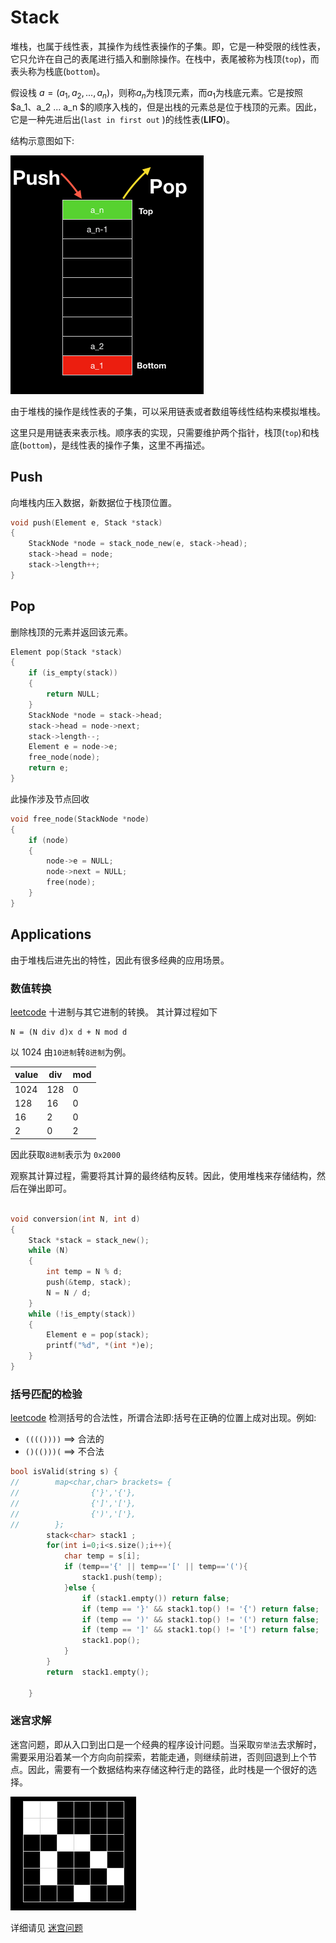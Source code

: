 # Stack
堆栈，也属于线性表，其操作为线性表操作的子集。即，它是一种受限的线性表，它只允许在自己的表尾进行插入和删除操作。在栈中，表尾被称为栈顶(`top`)，而表头称为栈底(`bottom`)。

假设栈 $a = (a_1,a_2,...,a_n)$，则称$a_n$为栈顶元素，而$a_1$为栈底元素。它是按照$a_1、a_2 ... a_n $的顺序入栈的，但是出栈的元素总是位于栈顶的元素。因此，它是一种先进后出(`last in first out` )的线性表(**LIFO**)。

结构示意图如下:

![](https://raw.githubusercontent.com/hsjfans/git_resource/master/20190411181235.png)

由于堆栈的操作是线性表的子集，可以采用链表或者数组等线性结构来模拟堆栈。

这里只是用链表来表示栈。顺序表的实现，只需要维护两个指针，栈顶(`top`)和栈底(`bottom`)，是线性表的操作子集，这里不再描述。

## Push
向堆栈内压入数据，新数据位于栈顶位置。

```c
void push(Element e, Stack *stack)
{
    StackNode *node = stack_node_new(e, stack->head);
    stack->head = node;
    stack->length++;
}

```


## Pop
删除栈顶的元素并返回该元素。

```c
Element pop(Stack *stack)
{
    if (is_empty(stack))
    {
        return NULL;
    }
    StackNode *node = stack->head;
    stack->head = node->next;
    stack->length--;
    Element e = node->e;
    free_node(node);
    return e;
}


```
此操作涉及节点回收
```c
void free_node(StackNode *node)
{
    if (node)
    {
        node->e = NULL;
        node->next = NULL;
        free(node);
    }
}
```


## Applications
由于堆栈后进先出的特性，因此有很多经典的应用场景。

### 数值转换
[leetcode](https://leetcode-cn.com/problems/convert-a-number-to-hexadecimal/)
十进制与其它进制的转换。
其计算过程如下

```
N = (N div d)x d + N mod d
```
以 1024 由`10进制`转`8进制`为例。

| value | div | mod |
| ----- | --- | --- |
| 1024  | 128 | 0   |
| 128   | 16  | 0   |
| 16    | 2   | 0   |
| 2     | 0   | 2   |

因此获取`8进制`表示为 `0x2000`

观察其计算过程，需要将其计算的最终结构反转。因此，使用堆栈来存储结构，然后在弹出即可。


```c

void conversion(int N, int d)
{
    Stack *stack = stack_new();
    while (N)
    {
        int temp = N % d;
        push(&temp, stack);
        N = N / d;
    }
    while (!is_empty(stack))
    {
        Element e = pop(stack);
        printf("%d", *(int *)e);
    }
}
```
### 括号匹配的检验
[leetcode](https://leetcode-cn.com/explore/learn/card/queue-stack/218/stack-last-in-first-out-data-structure/878/)
检测括号的合法性，所谓合法即:括号在正确的位置上成对出现。例如:

+ `(((())))` ==> 合法的
+ `()(()))(` ==> 不合法

```c++
bool isValid(string s) {
//        map<char,char> brackets= {
//                {'}','{'},
//                {']','['},
//                {')','['},
//        };
        stack<char> stack1 ;
        for(int i=0;i<s.size();i++){
            char temp = s[i];
            if (temp=='{' || temp=='[' || temp=='('){
                stack1.push(temp);
            }else {
                if (stack1.empty()) return false;
                if (temp == '}' && stack1.top() != '{') return false;
                if (temp == ')' && stack1.top() != '(') return false;
                if (temp == ']' && stack1.top() != '[') return false;
                stack1.pop();
            }
        }
        return  stack1.empty();

    }

```

### 迷宫求解

迷宫问题，即从入口到出口是一个经典的程序设计问题。当采取`穷举法`去求解时，需要采用沿着某一个方向向前探索，若能走通，则继续前进，否则回退到上个节点。因此，需要有一个数据结构来存储这种行走的路径，此时栈是一个很好的选择。

![](https://raw.githubusercontent.com/hsjfans/git_resource/master/20190412174818.png)

详细请见 [迷宫问题](./maze_problem.md)

